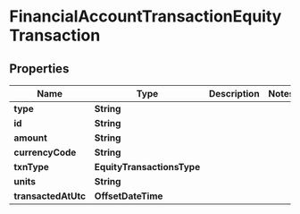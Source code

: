 

# FinancialAccountTransactionEquityTransaction


## Properties

| Name | Type | Description | Notes |
|------------ | ------------- | ------------- | -------------|
|**type** | **String** |  |  |
|**id** | **String** |  |  |
|**amount** | **String** |  |  |
|**currencyCode** | **String** |  |  |
|**txnType** | **EquityTransactionsType** |  |  |
|**units** | **String** |  |  |
|**transactedAtUtc** | **OffsetDateTime** |  |  |



